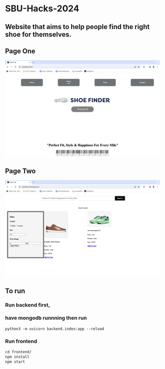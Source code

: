 # SBU-Hacks-2024

## Website that aims to help people find the right shoe for themselves.

## Page One

![](/public/pageone.png)

## Page Two

![](/public/pagetwo.png)

## To run

### Run backend first,

### have mongodb runnning then run

```
python3 -m uvicorn backend.index:app --reload
```

### Run frontend

```
cd frontend/
npm install
npm start
```
